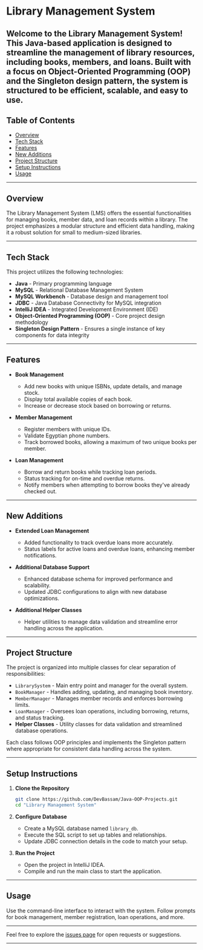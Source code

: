 # Library Management System

Welcome to the **Library Management System**! This Java-based application is designed to streamline the management of library resources, including books, members, and loans. Built with a focus on Object-Oriented Programming (OOP) and the Singleton design pattern, the system is structured to be efficient, scalable, and easy to use.
---

## Table of Contents

- [Overview](#overview)
- [Tech Stack](#tech-stack)
- [Features](#features)
- [New Additions](#new-additions)
- [Project Structure](#project-structure)
- [Setup Instructions](#setup-instructions)
- [Usage](#usage)
---

## Overview

The Library Management System (LMS) offers the essential functionalities for managing books, member data, and loan records within a library. The project emphasizes a modular structure and efficient data handling, making it a robust solution for small to medium-sized libraries.

---

## Tech Stack

This project utilizes the following technologies:

- **Java** - Primary programming language
- **MySQL** - Relational Database Management System
- **MySQL Workbench** - Database design and management tool
- **JDBC** - Java Database Connectivity for MySQL integration
- **IntelliJ IDEA** - Integrated Development Environment (IDE)
- **Object-Oriented Programming (OOP)** - Core project design methodology
- **Singleton Design Pattern** - Ensures a single instance of key components for data integrity

---

## Features

- **Book Management**
  - Add new books with unique ISBNs, update details, and manage stock.
  - Display total available copies of each book.
  - Increase or decrease stock based on borrowing or returns.

- **Member Management**
  - Register members with unique IDs.
  - Validate Egyptian phone numbers.
  - Track borrowed books, allowing a maximum of two unique books per member.

- **Loan Management**
  - Borrow and return books while tracking loan periods.
  - Status tracking for on-time and overdue returns.
  - Notify members when attempting to borrow books they've already checked out.

---

## New Additions

- **Extended Loan Management**
  - Added functionality to track overdue loans more accurately.
  - Status labels for active loans and overdue loans, enhancing member notifications.
  
- **Additional Database Support**
  - Enhanced database schema for improved performance and scalability.
  - Updated JDBC configurations to align with new database optimizations.

- **Additional Helper Classes**
  - Helper utilities to manage data validation and streamline error handling across the application.

---

## Project Structure

The project is organized into multiple classes for clear separation of responsibilities:

- `LibrarySystem` - Main entry point and manager for the overall system.
- `BookManager` - Handles adding, updating, and managing book inventory.
- `MemberManager` - Manages member records and enforces borrowing limits.
- `LoanManager` - Oversees loan operations, including borrowing, returns, and status tracking.
- **Helper Classes** - Utility classes for data validation and streamlined database operations.

Each class follows OOP principles and implements the Singleton pattern where appropriate for consistent data handling across the system.

---

## Setup Instructions

1. **Clone the Repository**
   ```bash
   git clone https://github.com/DevBassam/Java-OOP-Projects.git
   cd "Library Management System"
   ```

2. **Configure Database**
   - Create a MySQL database named `library_db`.
   - Execute the SQL script to set up tables and relationships.
   - Update JDBC connection details in the code to match your setup.

3. **Run the Project**
   - Open the project in IntelliJ IDEA.
   - Compile and run the main class to start the application.

---

## Usage

Use the command-line interface to interact with the system. Follow prompts for book management, member registration, loan operations, and more.

---
Feel free to explore the [issues page](https://github.com/DevBassam/Java-OOP-Projects/issues) for open requests or suggestions.

---
